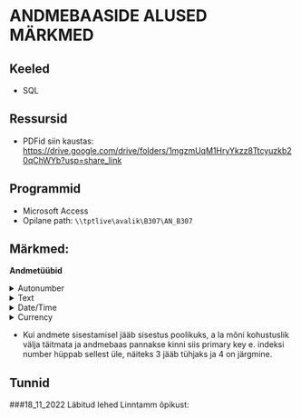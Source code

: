 # ANDMEBAASIDE ALUSED MÄRKMED

## Keeled
- SQL

## Ressursid
- PDFid siin kaustas: https://drive.google.com/drive/folders/1mgzmUqM1HryYkzz8Ttcyuzkb20qChWYb?usp=share_link

## Programmid
- Microsoft Access
- Opilane path: `\\tptlive\avalik\B307\AN_B307`

## Märkmed:
**Andmetüübid**

<details>
  <summary>Autonumber</summary>
  
  - Primary key: "A primary key is a field or set of fields with values that are unique throughout a table. Values of the     key can be used to refer to entire records, because each record has a different value for the key. Each table can only     have one primary key." S.t. indeks.
  - Andmebaasis kasutada (field name ja data type) ainult ladina tähti, numbreid, alakriipsud ja tühikud on kasutatavad.     Muud märgid lastakse läbi kui tekitab probleeme töötamisel hiljem.
  - Arvude andmetüübid:
    - Byte: täisnumber, väärtused = 0-255
    - Integer: täisnumber, väärtused <= 32000
    - Long Integer (AutoNumber): täisnumber, väärtused <= circa 2 miljardit
  
</details>

<details>
  <summary>Text</summary>
  
  Mask: võimaldab välja sisestusi piirata, näiteks # = ainult numbrid
  
</details>

<details>
  <summary>Date/Time</summary>
  
  Aega hoitakse "double" formaadis ja ainult reaalarvudena.
  Default valuesse võib sisestada ka funktsioone, näiteks 'now()'
  
</details>

<details>
  <summary>Currency</summary>
  
  Kui format on "currency" siis see tähis sõltub regionist. Tasub panna pigem konkreetne currency.
  
</details>


- Kui andmete sisestamisel jääb sisestus poolikuks, a la mõni kohustuslik välja täitmata ja andmebaas pannakse kinni siis primary key e. indeksi number hüppab sellest üle, näiteks 3 jääb tühjaks ja 4 on järgmine.

## Tunnid
###18_11_2022
Läbitud lehed Linntamm õpikust: 
